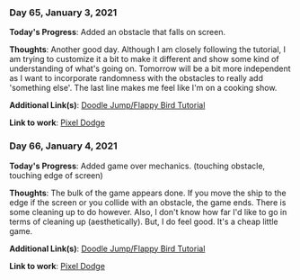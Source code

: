 ### Day 65, January 3, 2021

**Today's Progress**: Added an obstacle that falls on screen.

**Thoughts**: Another good day. Although I am closely following the tutorial, I am trying to customize it a bit to make it different and show some kind of understanding of what's going on. Tomorrow will be a bit more independent as I want to incorporate randomness with the obstacles to really add 'something else'. The last line makes me feel like I'm on a cooking show.

**Additional Link(s)**: [Doodle Jump/Flappy Bird Tutorial](https://www.youtube.com/watch?v=8xPsg6yv7TU)

**Link to work**: [Pixel Dodge](https://github.com/jdemarc/pixel-dodge)

### Day 66, January 4, 2021

**Today's Progress**: Added game over mechanics. (touching obstacle, touching edge of screen)

**Thoughts**: The bulk of the game appears done. If you move the ship to the edge if the screen or you collide with an obstacle, the game ends. There is some cleaning up to do however. Also, I don't know how far I'd like to go in terms of cleaning up (aesthetically). But, I do feel good. It's a cheap little game.

**Additional Link(s)**: [Doodle Jump/Flappy Bird Tutorial](https://www.youtube.com/watch?v=8xPsg6yv7TU)

**Link to work**: [Pixel Dodge](https://github.com/jdemarc/pixel-dodge)